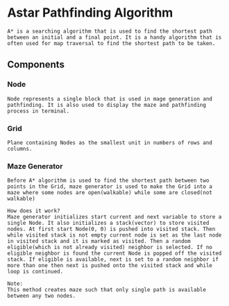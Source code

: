# Astar Pathfinding Algorithm
    A* is a searching algorithm that is used to find the shortest path between an initial and a final point. It is a handy algorithm that is often used for map traversal to find the shortest path to be taken.

## Components
### Node
    Node represents a single block that is used in mage generation and pathfinding. It is also used to display the maze and pathfinding process in terminal.

### Grid
    Plane containing Nodes as the smallest unit in numbers of rows and columns.

### Maze Generator
    Before A* algorithm is used to find the shortest path between two points in the Grid, maze generator is used to make the Grid into a maze where some nodes are open(walkable) while some are closed(not walkable)

    How does it work?
    Maze generator initializes start current and next variable to store a single Node. It also initializes a stack(vector) to store visited nodes. At first start Node(0, 0) is pushed into visited stack. Then while visited stack is not empty current node is set as the last node in visited stack and it is marked as visited. Then a random eligible(which is not already visited) neighbor is selected. If no eligible neighbor is found the current Node is popped off the visited stack. If eligible is available, next is set to a random neighbor if more than one then next is pushed onto the visited stack and while loop is continued.

    Note:
    This method creates maze such that only single path is available between any two nodes.